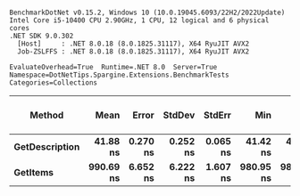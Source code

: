```

BenchmarkDotNet v0.15.2, Windows 10 (10.0.19045.6093/22H2/2022Update)
Intel Core i5-10400 CPU 2.90GHz, 1 CPU, 12 logical and 6 physical cores
.NET SDK 9.0.302
  [Host]     : .NET 8.0.18 (8.0.1825.31117), X64 RyuJIT AVX2
  Job-ZSLFFS : .NET 8.0.18 (8.0.1825.31117), X64 RyuJIT AVX2

EvaluateOverhead=True  Runtime=.NET 8.0  Server=True  
Namespace=DotNetTips.Spargine.Extensions.BenchmarkTests  Categories=Collections  

```
| Method         | Mean      | Error    | StdDev   | StdErr   | Min       | Q1        | Median    | Q3        | Max         | Op/s         | CI99.9% Margin | Iterations | Kurtosis | MValue | Skewness | Rank | LogicalGroup | Baseline | Code Size | Exceptions | Completed Work Items | Lock Contentions | Gen0   | Allocated |
|--------------- |----------:|---------:|---------:|---------:|----------:|----------:|----------:|----------:|------------:|-------------:|---------------:|-----------:|---------:|-------:|---------:|-----:|------------- |--------- |----------:|-----------:|---------------------:|-----------------:|-------:|----------:|
| **GetDescription** |  **41.88 ns** | **0.270 ns** | **0.252 ns** | **0.065 ns** |  **41.42 ns** |  **41.72 ns** |  **41.80 ns** |  **42.07 ns** |    **42.35 ns** | **23,879,995.8** |       **7.467 ns** |      **15.00** |    **1.980** |  **2.000** |   **0.1568** |    **1** | *****            | **No**       |     **750 B** |          **-** |                    **-** |                **-** | **0.0002** |      **24 B** |
| **GetItems**       | **990.69 ns** | **6.652 ns** | **6.222 ns** | **1.607 ns** | **980.95 ns** | **986.63 ns** | **989.85 ns** | **994.40 ns** | **1,006.01 ns** |  **1,009,398.3** |       **6.697 ns** |      **15.00** |    **3.106** |  **2.000** |   **0.7585** |    **2** | *****            | **No**       |        **NA** |          **-** |                    **-** |                **-** | **0.0095** |     **896 B** |
